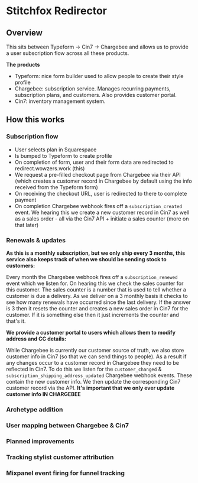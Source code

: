 # Stitchfox Redirector

## Overview

This sits between Typeform -> Cin7 -> Chargebee and allows us to provide a user subscription flow across all these products.

**The products**

- Typeform: nice form builder used to allow people to create their style profile
- Chargebee: subscription service. Manages recurring payments, subscription plans, and customers. Also provides customer portal.
- Cin7: inventory management system.

## How this works

### Subscription flow

- User selects plan in Squarespace
- Is bumped to Typeform to create profile
- On completion of form, user and their form data are redirected to redirect.wowzers.work (this)
- We request a pre-filled checkout page from Chargebee via their API (which creates a customer record in Chargebee by default using the info received from the Typeform form)
- On receiving the checkout URL, user is redirected to there to complete payment
- On completion Chargebee webhook fires off a `subscription_created` event. We hearing this we create a new customer record in Cin7 as well as a sales order - all via the Cin7 API + initiate a sales counter (more on that later)

### Renewals & updates

**As this is a monthly subscription, but we only ship every 3 months, this service also keeps track of when we should be sending stock to customers:**

Every month the Chargebee webhook fires off a `subscription_renewed` event which we listen for. On hearing this we check the sales counter for this customer. The sales counter is a number that is used to tell whether a customer is due a delivery. As we deliver on a 3 monthly basis it checks to see how many renewals have occurred since the last delivery. If the answer is 3 then it resets the counter and creates a new sales order in Cin7 for the customer. If it is something else then it just increments the counter and that's it.

**We provide a customer portal to users which allows them to modify address and CC details:**

While Chargebee is currently our customer source of truth, we also store customer info in Cin7 (so that we can send things to people). As a result if any changes occur to a customer record in Chargebee they need to be reflected in Cin7. To do this we listen for the `customer_changed` & `subscription_shipping_address_updated` Chargebee webhook events. These contain the new customer info. We then update the corresponding Cin7 customer record via the API. **It's important that we only ever update customer info IN CHARGEBEE**

### Archetype addition

### User mapping between Chargebee & Cin7

### Planned improvements

### Tracking stylist customer attribution

### Mixpanel event firing for funnel tracking
